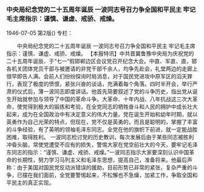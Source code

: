 ### 中央局纪念党的二十五周年诞辰  一波同志号召力争全国和平民主  牢记毛主席指示：谨慎、谦虚、戒骄、戒燥。

1946-07-05
第2版()
专栏：

　　中央局纪念党的二十五周年诞辰
    一波同志号召力争全国和平民主
    牢记毛主席指示：谨慎、谦虚、戒骄、戒燥。
    【本报特讯】中共晋冀鲁豫中央局为庆祝党的二十五周年诞辰、于“七一”假邯郸边区会议党召开纪念大会。中直、军直、直，邯各机关团体党员干部与被邀请的非党干部千余人，均争先赴会，礼堂两边的走廊上很早即告人满。会前人们纷纷探询时局消息，对于国民党进攻中原军区的滔天罪行，表现了极度的愤恨，紧张兴奋的谈话，充满着每个角落。四时半开会，举行严肃的仪式后，薄一波同志即度讲话。他首先简要叙述了党的斗争历史，指出党从诞生开始就参加与领导了中国的革命斗争。大革命、十年内战、八年抗战这三次大革命，使党得到极大的锻炼和考验，在全党同志的牺牲奋斗和人民的拥护中成长壮大起来，成为在全国政治中有决定意义的伟大力量。党在诞生开始和幼年时期，就以英勇作为自己光荣的特点，但现在，党不仅是英勇的，而且是聪明的，掌握了丰富的斗争经验，有了英明的领袖毛泽东同志。全党在他的旗帜下前进，就一定能战胜困难，取得胜利。
    一波同志检讨党的历史教训，每次发展后由于某些同志被胜利冲昏头脑，常使党遭受不应有的损失，警惕大家在党空前壮大的今天，要牢记毛泽东同志的指示：“谨慎、谦虚、戒骄、戒燥。”一波同志指示大家要深刻认识中国革命的长期性，努力学习马列主义和毛泽东思想，提高自己，准备将来。他最后声称：由于美国对国民党反动派错误的援助，目前形势已非常的紧张，复杂严重的斗争，已摆在我们面前，全党要警惕起来，不松懈也不急燥，加紧工作，争取全国和平民主的真正实现。
